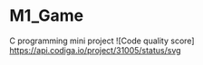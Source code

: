 # M1_Game
C programming mini project
![Code quality score] https://api.codiga.io/project/31005/status/svg
